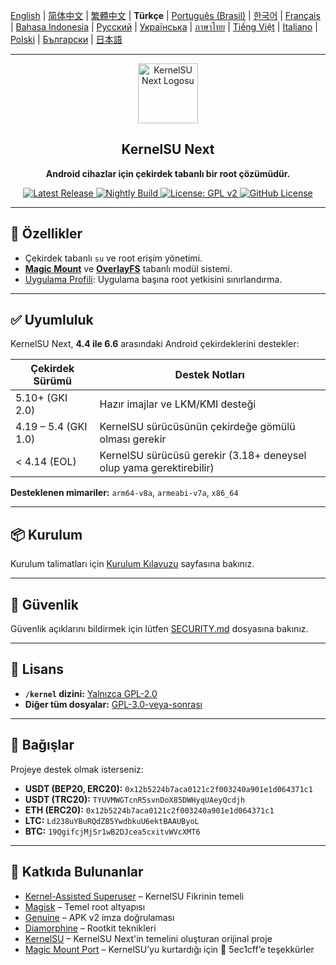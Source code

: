[English](README.md) | [简体中文](README_CN.md) | [繁體中文](README_TW.md) | **Türkçe** | [Português (Brasil)](README_PT-BR.md) | [한국어](README_KO.md) | [Français](README_FR.md) | [Bahasa Indonesia](README_ID.md) | [Русский](README_RU.md) | [Українська](README_UA.md) | [ภาษาไทย](README_TH.md) | [Tiếng Việt](README_VI.md) | [Italiano](README_IT.md) | [Polski](README_PL.md) | [Български](README_BG.md) | [日本語](README_JA.md)

---

<div align="center">
  <img src="/assets/kernelsu_next.png" width="96" alt="KernelSU Next Logosu">

  <h2>KernelSU Next</h2>
  <p><strong>Android cihazlar için çekirdek tabanlı bir root çözümüdür.</strong></p>

  <p>
    <a href="https://github.com/KernelSU-Next/KernelSU-Next/releases/latest">
      <img src="https://img.shields.io/github/v/release/KernelSU-Next/KernelSU-Next?label=Release&logo=github" alt="Latest Release">
    </a>
    <a href="https://nightly.link/KernelSU-Next/KernelSU-Next/workflows/build-manager-ci/next/Manager">
      <img src="https://img.shields.io/badge/Nightly%20Release-gray?logo=hackthebox&logoColor=fff" alt="Nightly Build">
    </a>
    <a href="https://www.gnu.org/licenses/old-licenses/gpl-2.0.en.html">
      <img src="https://img.shields.io/badge/License-GPL%20v2-orange.svg?logo=gnu" alt="License: GPL v2">
    </a>
    <a href="/LICENSE">
      <img src="https://img.shields.io/github/license/KernelSU-Next/KernelSU-Next?logo=gnu" alt="GitHub License">
    </a>
  </p>
</div>

---

## 🚀 Özellikler

- Çekirdek tabanlı `su` ve root erişim yönetimi.
- **[Magic Mount](https://topjohnwu.github.io/Magisk/details.html#magic-mount)** ve **[OverlayFS](https://en.wikipedia.org/wiki/OverlayFS)** tabanlı modül sistemi.
- [Uygulama Profili](https://kernelsu.org/guide/app-profile.html): Uygulama başına root yetkisini sınırlandırma.

---

## ✅ Uyumluluk

KernelSU Next, **4.4 ile 6.6** arasındaki Android çekirdeklerini destekler:

| Çekirdek Sürümü       | Destek Notları                                                           |
|------------------------|--------------------------------------------------------------------------|
| 5.10+ (GKI 2.0)        | Hazır imajlar ve LKM/KMI desteği                                        |
| 4.19 – 5.4 (GKI 1.0)   | KernelSU sürücüsünün çekirdeğe gömülü olması gerekir                    |
| < 4.14 (EOL)           | KernelSU sürücüsü gerekir (3.18+ deneysel olup yama gerektirebilir)     |

**Desteklenen mimariler:** `arm64-v8a`, `armeabi-v7a`, `x86_64`

---

## 📦 Kurulum

Kurulum talimatları için [Kurulum Kılavuzu](https://kernelsu-next.github.io/webpage/pages/installation.html) sayfasına bakınız.

---

## 🔐 Güvenlik

Güvenlik açıklarını bildirmek için lütfen [SECURITY.md](/SECURITY.md) dosyasına bakınız.

---

## 📜 Lisans

- **`/kernel` dizini:** [Yalnızca GPL-2.0](https://www.gnu.org/licenses/old-licenses/gpl-2.0.en.html)
- **Diğer tüm dosyalar:** [GPL-3.0-veya-sonrası](https://www.gnu.org/licenses/gpl-3.0.html)

---

## 💸 Bağışlar

Projeye destek olmak isterseniz:

- **USDT (BEP20, ERC20):** `0x12b5224b7aca0121c2f003240a901e1d064371c1`
- **USDT (TRC20):** `TYUVMWGTcnR5svnDoX85DWHyqUAeyQcdjh`
- **ETH (ERC20):** `0x12b5224b7aca0121c2f003240a901e1d064371c1`
- **LTC:** `Ld238uYBuRQdZB5YwdbkuU6ektBAAUByoL`
- **BTC:** `19QgifcjMjSr1wB2DJcea5cxitvWVcXMT6`

---

## 🙏 Katkıda Bulunanlar

- [Kernel-Assisted Superuser](https://git.zx2c4.com/kernel-assisted-superuser/about/) – KernelSU Fikrinin temeli
- [Magisk](https://github.com/topjohnwu/Magisk) – Temel root altyapısı
- [Genuine](https://github.com/brevent/genuine/) – APK v2 imza doğrulaması
- [Diamorphine](https://github.com/m0nad/Diamorphine) – Rootkit teknikleri
- [KernelSU](https://github.com/tiann/KernelSU) – KernelSU Next'in temelini oluşturan orijinal proje
- [Magic Mount Port](https://github.com/5ec1cff/KernelSU/blob/main/userspace/ksud/src/magic_mount.rs) – KernelSU’yu kurtardığı için 💜 5ec1cff’e teşekkürler
